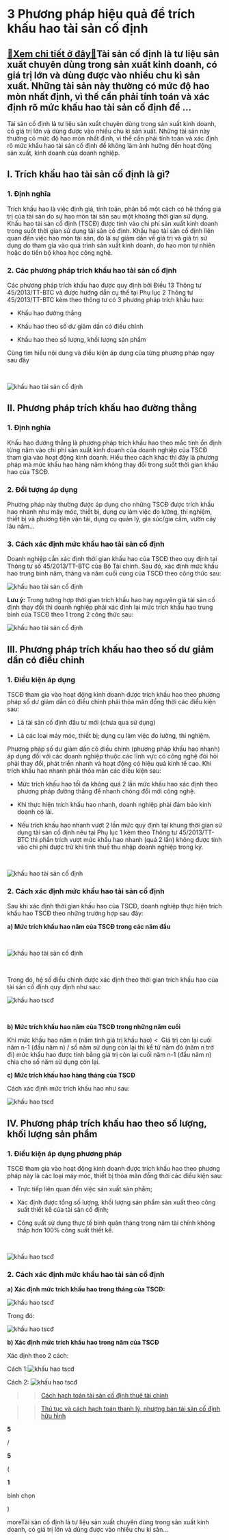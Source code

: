 3 Phương pháp hiệu quả để trích khấu hao tài sản cố định
========================================================

[:gift:Xem chi tiết ở đây:gift:](https://hddtvn.com/3-phuong-phap-hieu-qua-de-trich-khau-hao-tai-san-co-dinh/)Tài sản cố định là tư liệu sản xuất chuyên dùng trong sản xuất kinh doanh, có giá trị lớn và dùng được vào nhiều chu kì sản xuất. Những tài sản này thường có mức độ hao mòn nhất định, vì thế cần phải tính toán và xác định rõ mức khấu hao tài sản cố định để …
------------------------------------------------------------------------------------------------------------------------------------------------------------------------------------------------------------------------------------------------------------------

Tài sản cố định là tư liệu sản xuất chuyên dùng trong sản xuất kinh doanh, có giá trị lớn và dùng được vào nhiều chu kì sản xuất. Những tài sản này thường có mức độ hao mòn nhất định, vì thế cần phải tính toán và xác định rõ mức khấu hao tài sản cố định để không làm ảnh hưởng đến hoạt động sản xuất, kinh doanh của doanh nghiệp.


I. Trích khấu hao tài sản cố định là gì?
----------------------------------------


### 1. Định nghĩa


Trích khấu hao là việc định giá, tính toán, phân bổ một cách có hệ thống giá trị của tài sản do sự hao mòn tài sản sau một khoảng thời gian sử dụng. Khấu hao tài sản cố định (TSCĐ) được tính vào chi phí sản xuất kinh doanh trong suốt thời gian sử dụng tài sản cố định. Khấu hao tài sản cố định liên quan đến việc hao mòn tài sản, đó là sự giảm dần về giá trị và giá trị sử dụng do tham gia vào quá trình sản xuất kinh doanh, do hao mòn tự nhiên hoặc do tiến bộ khoa học công nghệ.


### 2. Các phương pháp trích khấu hao tài sản cố định


Các phương pháp trích khấu hao được quy định bởi Điều 13 Thông tư 45/2013/TT-BTC và được hướng dẫn cụ thể tại Phụ lục 2 Thông tư 45/2013/TT-BTC kèm theo thông tư có 3 phương pháp trích khấu hao:




* Khấu hao đường thẳng

* Khấu hao theo số dư giảm dần có điều chỉnh

* Khấu hao theo số lượng, khối lượng sản phẩm



Cùng tìm hiểu nội dung và điều kiện áp dụng của từng phương pháp ngay sau đây


 


![khấu hao tài sản cố định](https://hddtvn.com/wp-content/uploads/2021/01/kế-toán-bán-hàng.png "khấu hao tài sản cố định")


II. Phương pháp trích khấu hao đường thẳng
------------------------------------------


### 1. Định nghĩa


Khấu hao đường thẳng là phương pháp trích khấu hao theo mắc tính ổn định từng năm vào chi phí sản xuất kinh doanh của doanh nghiệp của TSCĐ tham gia vào hoạt động kinh doanh. Hiểu theo cách khác thì đây là phương pháp mà mức khấu hao hàng năm không thay đổi trong suốt thời gian khấu hao của TSCĐ.


### 2. Đối tượng áp dụng


Phương pháp này thường được áp dụng cho những TSCĐ được trích khấu hao nhanh như máy móc, thiết bị, dụng cụ làm việc đo lường, thí nghiệm, thiết bị và phương tiện vận tải, dụng cụ quản lý, gia súc/gia cầm, vườn cây lâu năm…


### 3. Cách xác định mức khấu hao tài sản cố định


Doanh nghiệp cần xác định thời gian khấu hao của TSCĐ theo quy định tại Thông tư số 45/2013/TT-BTC của Bộ Tài chính. Sau đó, xác định mức khấu hao trung bình năm, tháng và năm cuối cùng của TSCĐ theo công thức sau:


![khấu hao tài sản cố định](https://hddtvn.com/wp-content/uploads/2021/01/Công-thức-tính-KHTSCĐ-đường-thẳng.png "khấu hao tài sản cố định")


**Lưu ý:** Trong tường hợp thời gian trích khấu hao hay nguyên giá tài sản cố định thay đổi thì doanh nghiệp phải xác định lại mức trích khấu hao trung bình của TSCĐ theo 1 trong 2 công thức sau:


![khấu hao tài sản cố định](https://hddtvn.com/wp-content/uploads/2021/01/Mức-trích-khấu-hao-xác-định-lại.png "khấu hao tài sản cố định")


III. Phương pháp trích khấu hao theo số dư giảm dần có điều chỉnh
-----------------------------------------------------------------


### 1. Điều kiện áp dụng


TSCĐ tham gia vào hoạt động kinh doanh được trích khấu hao theo phương pháp số dư giảm dần có điều chỉnh phải thỏa mãn đồng thời các điều kiện sau:




* Là tài sản cố định đầu tư mới (chưa qua sử dụng)

* Là các loại máy móc, thiết bị; dụng cụ làm việc đo lường, thí nghiệm.



Phương pháp số dư giảm dần có điều chỉnh (phương pháp khấu hao nhanh) áp dụng đối với các doanh nghiệp thuộc các lĩnh vực có công nghệ đòi hỏi phải thay đổi, phát triển nhanh và hoạt động có hiệu quả kinh tế cao. Khi trích khấu hao nhanh phải thỏa mãn các điều kiện sau:




* Mức trích khấu hao tối đa không quá 2 lần mức khấu hao xác định theo phương pháp đường thẳng để nhanh chóng đổi mới công nghệ.

* Khi thực hiện trích khấu hao nhanh, doanh nghiệp phải đảm bảo kinh doanh có lãi.

* Nếu trích khấu hao nhanh vượt 2 lần mức quy định tại khung thời gian sử dụng tài sản cố định nêu tại Phụ lục 1 kèm theo Thông tư 45/2013/TT-BTC thì phần trích vượt mức khấu hao nhanh (quá 2 lần) không được tính vào chi phí được trừ khi tính thuế thu nhập doanh nghiệp trong kỳ.



 


![khấu hao tài sản cố định](https://hddtvn.com/wp-content/uploads/2021/01/ke-toan-12.jpg "khấu hao tài sản cố định")


### 2. Cách xác định mức khấu hao tài sản cố định


Sau khi xác định thời gian khấu hao của TSCĐ, doanh nghiệp thực hiện trích khấu hao TSCĐ theo những trường hợp sau đây:


**a) Mức trích khấu hao năm của TSCĐ trong các năm đầu**


 


![khấu hao tài sản cố định](https://hddtvn.com/wp-content/uploads/2021/01/Mức-trích-tỷ-lệ-KH-nhanh.png "khấu hao tài sản cố định")


 


Trong đó, hệ số điều chỉnh được xác định theo thời gian trích khấu hao của tài sản cố định quy định như sau:


![khấu hao tscđ](https://hddtvn.com/wp-content/uploads/2021/01/Hệ-số-điều-chỉnh.png "khấu hao tscđ")


 


**b) Mức trích khấu hao năm của TSCĐ trong những năm cuối**


Khi mức khấu hao năm n (năm tính giá trị khấu hao) <  Giá trị còn lại cuối năm n-1 (đầu năm n) / số năm sử dụng còn lại thì kể từ năm đó (năm n trở đi) mức khấu hao được tính bằng giá trị còn lại cuối năm n-1 (đầu năm n) chia cho số năm sử dụng còn lại.


**c) Mức trích khấu hao hàng tháng của TSCĐ**


Cách xác định mức trích khấu hao như sau:


![khấu hao tscđ](https://hddtvn.com/wp-content/uploads/2021/01/Mức-trích-khấu-hao-tháng.png "khấu hao tscđ")


IV. Phương pháp trích khấu hao theo số lượng, khối lượng sản phẩm
-----------------------------------------------------------------


### 1. Điều kiện áp dụng phương pháp


TSCĐ tham gia vào hoạt động kinh doanh được trích khấu hao theo phương pháp này là các loại máy móc, thiết bị thỏa mãn đồng thời các điều kiện sau:




* Trực tiếp liên quan đến việc sản xuất sản phẩm;

* Xác định được tổng số lượng, khối lượng sản phẩm sản xuất theo công suất thiết kế của tài sản cố định;

* Công suất sử dụng thực tế bình quân tháng trong năm tài chính không thấp hơn 100% công suất thiết kế.



 


![khấu hao tscđ](https://hddtvn.com/wp-content/uploads/2021/01/Untitled-2-5.png "khấu hao tscđ")


### 2. Cách xác định mức khấu hao tài sản cố định


**a) Xác định mức trích khấu hao trong tháng của TSCĐ:**


![khấu hao tscđ](https://hddtvn.com/wp-content/uploads/2021/01/Mức-trích-KH-tháng-PP-số-lượng-SP.png "khấu hao tscđ")


Trong đó:


![khấu hao tscđ](https://hddtvn.com/wp-content/uploads/2021/01/Mức-trích-KHBQ-tính-cho-1đvsp.png "khấu hao tscđ")


**b) Xác định mức trích khấu hao trong năm của TSCĐ**


Xác định theo 2 cách:


Cách 1:![khấu hao tscđ](https://hddtvn.com/wp-content/uploads/2021/01/Mức-trích-KH-năm-PP-SLSP.png "khấu hao tscđ")


Cách 2: ![khấu hao tscđ](https://hddtvn.com/wp-content/uploads/2021/01/Mức-trích-KH-năm-PP-SLSP-c2.png "khấu hao tscđ")


>> [Cách hạch toán tài sản cố định thuê tài chính](#)


>> [Thủ tục và cách hạch toán thanh lý, nhượng bán tài sản cố định hữu hình](#)








































**5**  

/  

**5**  

(  

**1**  

  

 bình chọn   

)


moreTài sản cố định là tư liệu sản xuất chuyên dùng trong sản xuất kinh doanh, có giá trị lớn và dùng được vào nhiều chu kì sản…

